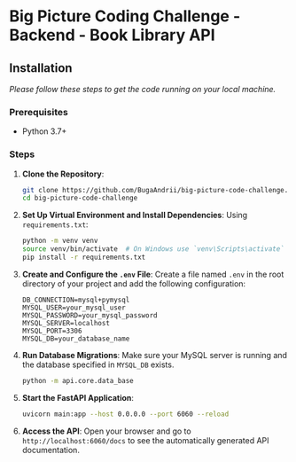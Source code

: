 # Big Picture Coding Challenge - Backend - Book Library API

## Installation

*Please follow these steps to get the code running on your local machine.*

### Prerequisites

- Python 3.7+

### Steps

1. **Clone the Repository**:
    ```bash
    git clone https://github.com/BugaAndrii/big-picture-code-challenge.git
    cd big-picture-code-challenge
    ```

2. **Set Up Virtual Environment and Install Dependencies**:
    Using `requirements.txt`:
    ```bash
    python -m venv venv
    source venv/bin/activate  # On Windows use `venv\Scripts\activate`
    pip install -r requirements.txt
    ```

3. **Create and Configure the `.env` File**:
    Create a file named `.env` in the root directory of your project and add the following configuration:
    ```
    DB_CONNECTION=mysql+pymysql
    MYSQL_USER=your_mysql_user
    MYSQL_PASSWORD=your_mysql_password
    MYSQL_SERVER=localhost
    MYSQL_PORT=3306
    MYSQL_DB=your_database_name
    ```

4. **Run Database Migrations**:
    Make sure your MySQL server is running and the database specified in `MYSQL_DB` exists.
    ```bash
    python -m api.core.data_base
    ```

5. **Start the FastAPI Application**:
    ```bash
    uvicorn main:app --host 0.0.0.0 --port 6060 --reload
    ```

6. **Access the API**:
    Open your browser and go to `http://localhost:6060/docs` to see the automatically generated API documentation.

